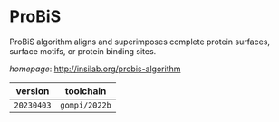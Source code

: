 # ProBiS

ProBiS algorithm aligns and superimposes complete protein surfaces, surface motifs, or protein binding sites.

*homepage*: <http://insilab.org/probis-algorithm>

version | toolchain
--------|----------
``20230403`` | ``gompi/2022b``
